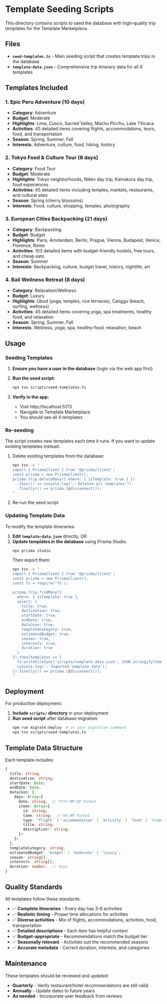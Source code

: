 # Template Seeding Scripts

This directory contains scripts to seed the database with high-quality trip templates for the Template Marketplace.

## Files

- **`seed-templates.ts`** - Main seeding script that creates template trips in the database
- **`template-data.json`** - Comprehensive trip itinerary data for all 4 templates

## Templates Included

### 1. Epic Peru Adventure (10 days)
- **Category**: Adventure
- **Budget**: Moderate
- **Highlights**: Lima, Cusco, Sacred Valley, Machu Picchu, Lake Titicaca
- **Activities**: 45 detailed items covering flights, accommodations, tours, food, and transportation
- **Season**: Spring, Summer, Fall
- **Interests**: Adventure, culture, food, hiking, history

### 2. Tokyo Food & Culture Tour (8 days)
- **Category**: Food Tour
- **Budget**: Moderate
- **Highlights**: Tokyo neighborhoods, Nikko day trip, Kamakura day trip, food experiences
- **Activities**: 45 detailed items including temples, markets, restaurants, and cultural sites
- **Season**: Spring (cherry blossoms)
- **Interests**: Food, culture, shopping, temples, photography

### 3. European Cities Backpacking (21 days)
- **Category**: Backpacking
- **Budget**: Budget
- **Highlights**: Paris, Amsterdam, Berlin, Prague, Vienna, Budapest, Venice, Florence, Rome
- **Activities**: 103 detailed items with budget-friendly hostels, free tours, and cheap eats
- **Season**: Summer
- **Interests**: Backpacking, culture, budget travel, history, nightlife, art

### 4. Bali Wellness Retreat (8 days)
- **Category**: Relaxation/Wellness
- **Budget**: Luxury
- **Highlights**: Ubud (yoga, temples, rice terraces), Canggu (beach, surfing, wellness)
- **Activities**: 45 detailed items covering yoga, spa treatments, healthy food, and relaxation
- **Season**: Spring, Summer, Fall
- **Interests**: Wellness, yoga, spa, healthy-food, relaxation, beach

## Usage

### Seeding Templates

1. **Ensure you have a user in the database** (login via the web app first)

2. **Run the seed script:**
   ```bash
   npx tsx scripts/seed-templates.ts
   ```

3. **Verify in the app:**
   - Visit http://localhost:5173
   - Navigate to Template Marketplace
   - You should see all 4 templates

### Re-seeding

The script creates new templates each time it runs. If you want to update existing templates instead:

1. Delete existing templates from the database:
   ```bash
   npx tsx -e "
   import { PrismaClient } from '@prisma/client';
   const prisma = new PrismaClient();
   prisma.trip.deleteMany({ where: { isTemplate: true } })
     .then(() => console.log('✅ Deleted all templates'))
     .finally(() => prisma.\$disconnect());
   "
   ```

2. Re-run the seed script

### Updating Template Data

To modify the template itineraries:

1. **Edit `template-data.json`** directly, OR
2. **Update templates in the database** using Prisma Studio:
   ```bash
   npx prisma studio
   ```
   Then export them:
   ```bash
   npx tsx -e "
   import { PrismaClient } from '@prisma/client';
   const prisma = new PrismaClient();
   const fs = require('fs');

   prisma.trip.findMany({
     where: { isTemplate: true },
     select: {
       title: true,
       destination: true,
       startDate: true,
       endDate: true,
       dataJson: true,
       templateCategory: true,
       estimatedBudget: true,
       season: true,
       interests: true,
       duration: true
     }
   }).then(templates => {
     fs.writeFileSync('scripts/template-data.json', JSON.stringify(templates, null, 2));
     console.log('✅ Exported template data');
   }).finally(() => prisma.\$disconnect());
   "
   ```

## Deployment

For production deployment:

1. **Include `scripts/` directory** in your deployment
2. **Run seed script** after database migration:
   ```bash
   npm run migrate:deploy  # or your migration command
   npx tsx scripts/seed-templates.ts
   ```

## Template Data Structure

Each template includes:

```typescript
{
  title: string;
  destination: string;
  startDate: Date;
  endDate: Date;
  dataJson: {
    days: Array<{
      date: string;  // YYYY-MM-DD format
      items: Array<{
        id: string;
        time: string;  // HH:MM format
        type: 'flight' | 'accommodation' | 'activity' | 'food' | 'transportation';
        title: string;
        description?: string;
      }>
    }>
  };
  templateCategory: string;
  estimatedBudget: 'budget' | 'moderate' | 'luxury';
  season: string[];
  interests: string[];
  duration: number;  // days
}
```

## Quality Standards

All templates follow these standards:
- ✅ **Complete itineraries** - Every day has 3-6 activities
- ✅ **Realistic timing** - Proper time allocations for activities
- ✅ **Diverse activities** - Mix of flights, accommodations, activities, food, transportation
- ✅ **Detailed descriptions** - Each item has helpful context
- ✅ **Budget-appropriate** - Recommendations match the budget tier
- ✅ **Seasonally relevant** - Activities suit the recommended seasons
- ✅ **Accurate metadata** - Correct duration, interests, and categories

## Maintenance

These templates should be reviewed and updated:
- **Quarterly** - Verify restaurant/hotel recommendations are still valid
- **Annually** - Update dates to future years
- **As needed** - Incorporate user feedback from reviews

